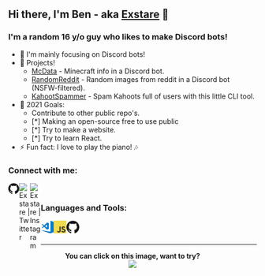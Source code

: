 ## Hi there, I'm Ben - aka [Exstare][website] 👋

### I'm a random 16 y/o guy who likes to make Discord bots!
- 🤖 I'm mainly focusing on Discord bots!
- 🔔 Projects!
    - [McData](https://discord.ly/mcdata) - Minecraft info in a Discord bot.
    - [RandomReddit](https://discord.ly/randomreddit) - Random images from reddit in a Discord bot (NSFW-filtered).
    - [KahootSpammer](https://github.com/Exstare/KahootSpammer) - Spam Kahoots full of users with this little CLI tool.
- 🥅 2021 Goals:
    - Contribute to other public repo's.
    - [*] Making an open-source free to use public 
    - [*] Try to make a website.
    - [*] Try to learn React.
- ⚡ Fun fact: I love to play the piano! 🎶

### Connect with me:

[<img align="left" alt="Github" width="22px" src="https://raw.githubusercontent.com/github/explore/78df643247d429f6cc873026c0622819ad797942/topics/github/github.png" />][website]
[<img align="left" alt="Exstare | Twitter" width="22px" src="https://cdn.jsdelivr.net/npm/simple-icons@v3/icons/twitter.svg" />][twitter]
[<img align="left" alt="Exstare | Instagram" width="22px" src="https://cdn.jsdelivr.net/npm/simple-icons@v3/icons/instagram.svg" />][instagram]

<br />

### Languages and Tools:

[<img align="left" alt="Visual Studio Code" width="26px" src="https://raw.githubusercontent.com/github/explore/80688e429a7d4ef2fca1e82350fe8e3517d3494d/topics/visual-studio-code/visual-studio-code.png" />][vsc]
[<img align="left" alt="JavaScript" width="26px" src="https://raw.githubusercontent.com/github/explore/80688e429a7d4ef2fca1e82350fe8e3517d3494d/topics/javascript/javascript.png" />][nothing]
[<img align="left" alt="GitHub" width="26px" src="https://raw.githubusercontent.com/github/explore/78df643247d429f6cc873026c0622819ad797942/topics/github/github.png" />][website]

<br />
<br />

---
<div align="center">
    <b>You can click on this image, want to try?</b>
</div>
<div align="center">
    <a href="https://youtu.be/dQw4w9WgXcQ">
        <img src="https://metrics.lecoq.io/Exstare?base.repositories=0&languages=1&isocalendar=1&followup=1">
  </a>
</div>

[vsc]: https://code.visualstudio.com/
[website]: https://github.com/Exstare
[twitter]: https://twitter.com/Exstare_
[instagram]: https://instagram.com/B_vd_W
[nothing]: .
